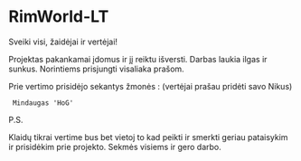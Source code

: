 ﻿# RimWorld-LT
﻿Sveiki visi, žaidėjai ir vertėjai!

  Projektas pakankamai įdomus ir jį reiktu išversti. Darbas laukia ilgas ir sunkus. Norintiems prisjungti visaliaka prašom. 
 
 Prie vertimo prisidėjo sekantys žmonės : (vertėjai prašau pridėti savo Nikus)
 
     Mindaugas 'HoG'
 
 
 
 
 
 
 
 
 
 P.S.
 
 Klaidų tikrai vertime bus bet vietoj to kad peikti ir smerkti geriau pataisykim ir prisidėkim prie projekto. Sekmės visiems ir gero darbo.